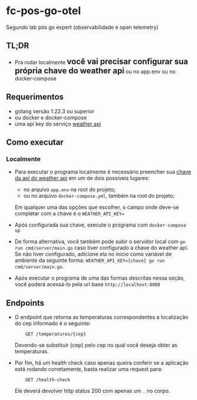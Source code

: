# fc-pos-go-otel
Segundo lab pós go expert (observabilidade e open telemetry)

## TL;DR
* Pra rodar localmente <b style='font-size:1.5em'>você vai precisar configurar sua própria chave do weather api</b> ou no app.env ou no docker-compose

## Requerimentos
  * golang versão 1.22.3 ou superior
  * ou docker e docker-compose
  * uma api key do serviço [weather api](https://www.weatherapi.com/)

## Como executar

### Localmente

 * Para executar o programa localmente é necessário preencher sua [chave da api do weather api](https://www.weatherapi.com/docs/) em um de dois possíveis lugares:
   - no arquivo `app.env` na root do projeto;
   - ou no arquivo `docker-compose.yml`, também na root do projeto;

    Em qualquer uma das opções que escolher, o campo onde deve-se completar com a chave é o `WEATHER_API_KEY=`

 * Após configurada sua chave, execute o programa com `docker-compose up`
 * De forma alternativa, você também pode subir o servidor local com `go run cmd/server/main.go` caso tiver configurado a chave do weather api. Se não tiver configurado, adicione ela no inicio como variável de ambiente da seguinte forma: `WEATHER_API_KEY={chave} go run cmd/server/main.go`.
 * Após executar o programa de uma das formas descritas nessa seção, você poderá acessá-lo pela url base `http://localhost:8080`


## Endpoints

 * O endpoint que retorna as temperaturas correspondentes a localização do cep informado é o seguinte:
      ```http
          GET /temperatures/{cep}
      ```
    Devendo-se substituir {cep} pelo cep no qual você deseja obter as temperaturas.

 * Por fim, há um health check caso apenas queira conferir se a aplicação está rodando corretamente, basta realizar uma request para:
      ```http
          GET /health-check
      ```
    Ele deverá devolver http status 200 com apenas um `.` no corpo.

